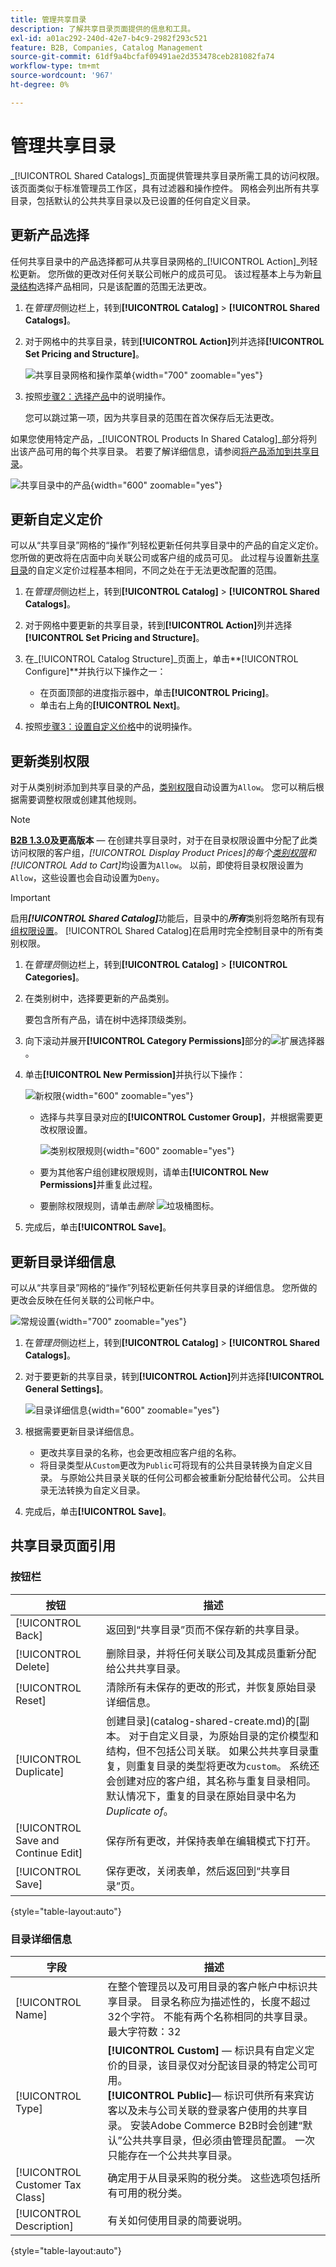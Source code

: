 ```yaml
---
title: 管理共享目录
description: 了解共享目录页面提供的信息和工具。
exl-id: a01ac292-240d-42e7-b4c9-2982f293c521
feature: B2B, Companies, Catalog Management
source-git-commit: 61df9a4bcfaf09491ae2d353478ceb281082fa74
workflow-type: tm+mt
source-wordcount: '967'
ht-degree: 0%

---
```


# 管理共享目录

_[!UICONTROL Shared Catalogs]_页面提供管理共享目录所需工具的访问权限。 该页面类似于标准管理员工作区，具有过滤器和操作控件。 网格会列出所有共享目录，包括默认的公共共享目录以及已设置的任何自定义目录。

## 更新产品选择

任何共享目录中的产品选择都可从共享目录网格的&#x200B;_[!UICONTROL Action]_列轻松更新。 您所做的更改对任何关联公司帐户的成员可见。 该过程基本上与为新[目录结构](catalog-shared-pricing-structure.md)选择产品相同，只是该配置的范围无法更改。

1. 在&#x200B;_管理员_&#x200B;侧边栏上，转到&#x200B;**[!UICONTROL Catalog]** > **[!UICONTROL Shared Catalogs]**。

1. 对于网格中的共享目录，转到&#x200B;**[!UICONTROL Action]**&#x200B;列并选择&#x200B;**[!UICONTROL Set Pricing and Structure]**。

   ![共享目录网格和操作菜单](./assets/shared-catalog-set-pricing-structure.png){width="700" zoomable="yes"}

1. 按照[步骤2：选择产品](catalog-shared-pricing-structure.md#step-2-choose-the-products)中的说明操作。

   您可以跳过第一项，因为共享目录的范围在首次保存后无法更改。

如果您使用特定产品，_[!UICONTROL Products In Shared Catalog]_部分将列出该产品可用的每个共享目录。 若要了解详细信息，请参阅[将产品添加到共享目录](catalog-shared-product-add.md)。

![共享目录中的产品](./assets/shared-catalog-assigned.png){width="600" zoomable="yes"}

## 更新自定义定价

可以从“共享目录”网格的“操作”列轻松更新任何共享目录中的产品的自定义定价。 您所做的更改将在店面中向关联公司或客户组的成员可见。 此过程与设置新[共享目录](catalog-shared-pricing-structure.md)的自定义定价过程基本相同，不同之处在于无法更改配置的范围。

1. 在&#x200B;_管理员_&#x200B;侧边栏上，转到&#x200B;**[!UICONTROL Catalog]** > **[!UICONTROL Shared Catalogs]**。

1. 对于网格中要更新的共享目录，转到&#x200B;**[!UICONTROL Action]**&#x200B;列并选择&#x200B;**[!UICONTROL Set Pricing and Structure]**。

1. 在&#x200B;_[!UICONTROL Catalog Structure]_页面上，单击&#x200B;**[!UICONTROL Configure]**并执行以下操作之一：

   - 在页面顶部的进度指示器中，单击&#x200B;**[!UICONTROL Pricing]**。
   - 单击右上角的&#x200B;**[!UICONTROL Next]**。

1. 按照[步骤3：设置自定义价格](catalog-shared-pricing-structure.md#step-3-set-custom-prices)中的说明操作。

## 更新类别权限

对于从类别树添加到共享目录的产品，[类别权限](../catalog/category-permissions.md)自动设置为`Allow`。 您可以稍后根据需要调整权限或创建其他规则。

>[!NOTE]
>
>**[B2B 1.3.0](release-notes.md#b2b-v130)及更高版本** — 在创建共享目录时，对于在目录权限设置中分配了此类访问权限的客户组，_[!UICONTROL Display Product Prices]_的每个[类别权限](../catalog/category-permissions.md)和_[!UICONTROL Add to Cart]_&#x200B;均设置为`Allow`。 以前，即使将目录权限设置为`Allow`，这些设置也会自动设置为`Deny`。

>[!IMPORTANT]
>
>启用&#x200B;**_[!UICONTROL Shared Catalog]_**&#x200B;功能后，目录中的&#x200B;**_所有_**&#x200B;类别将忽略所有现有[组权限设置](../configuration-reference/catalog/catalog.md#category-permissions)。 [!UICONTROL Shared Catalog]在启用时完全控制目录中的所有类别权限。

1. 在&#x200B;_管理员_&#x200B;侧边栏上，转到&#x200B;**[!UICONTROL Catalog]** > **[!UICONTROL Categories]**。

1. 在类别树中，选择要更新的产品类别。

   要包含所有产品，请在树中选择顶级类别。

1. 向下滚动并展开&#x200B;**[!UICONTROL Category Permissions]**&#x200B;部分的![扩展选择器](../assets/icon-display-expand.png)。

1. 单击&#x200B;**[!UICONTROL New Permission]**&#x200B;并执行以下操作：

   ![新权限](./assets/category-permissions-new.png){width="600" zoomable="yes"}

   - 选择与共享目录对应的&#x200B;**[!UICONTROL Customer Group]**，并根据需要更改权限设置。

     ![类别权限规则](./assets/shared-catalog-category-permissions.png){width="600" zoomable="yes"}

   - 要为其他客户组创建权限规则，请单击&#x200B;**[!UICONTROL New Permissions]**&#x200B;并重复此过程。

   - 要删除权限规则，请单击&#x200B;_删除_ ![垃圾桶](../assets/icon-delete-trashcan-solid.png)图标。

1. 完成后，单击&#x200B;**[!UICONTROL Save]**。

## 更新目录详细信息

可以从“共享目录”网格的“操作”列轻松更新任何共享目录的详细信息。 您所做的更改会反映在任何关联的公司帐户中。

![常规设置](./assets/shared-catalog-grid-general-settings.png){width="700" zoomable="yes"}

1. 在&#x200B;_管理员_&#x200B;侧边栏上，转到&#x200B;**[!UICONTROL Catalog]** > **[!UICONTROL Shared Catalogs]**。

1. 对于要更新的共享目录，转到&#x200B;**[!UICONTROL Action]**&#x200B;列并选择&#x200B;**[!UICONTROL General Settings]**。

   ![目录详细信息](./assets/shared-catalog-update-details.png){width="600" zoomable="yes"}

1. 根据需要更新目录详细信息。

   - 更改共享目录的名称，也会更改相应客户组的名称。
   - 将目录类型从`Custom`更改为`Public`可将现有的公共目录转换为自定义目录。 与原始公共目录关联的任何公司都会被重新分配给替代公司。 公共目录无法转换为自定义目录。

1. 完成后，单击&#x200B;**[!UICONTROL Save]**。

## 共享目录页面引用

### 按钮栏

| 按钮 | 描述 |
|--- |--- |
| [!UICONTROL Back] | 返回到“共享目录”页而不保存新的共享目录。 |
| [!UICONTROL Delete] | 删除目录，并将任何关联公司及其成员重新分配给公共共享目录。 |
| [!UICONTROL Reset] | 清除所有未保存的更改的形式，并恢复原始目录详细信息。 |
| [!UICONTROL Duplicate] | 创建目录](catalog-shared-create.md)的[副本。 对于自定义目录，为原始目录的定价模型和结构，但不包括公司关联。 如果公共共享目录重复，则重复目录的类型将更改为`custom`。 系统还会创建对应的客户组，其名称与重复目录相同。 默认情况下，重复的目录在原始目录中名为&#x200B;_Duplicate of_。 |
| [!UICONTROL Save and Continue Edit] | 保存所有更改，并保持表单在编辑模式下打开。 |
| [!UICONTROL Save] | 保存更改，关闭表单，然后返回到“共享目录”页。 |

{style="table-layout:auto"}

### 目录详细信息

| 字段 | 描述 |
|--- |--- |
| [!UICONTROL Name] | 在整个管理员以及可用目录的客户帐户中标识共享目录。 目录名称应为描述性的，长度不超过32个字符。 不能有两个名称相同的共享目录。 最大字符数：32 |
| [!UICONTROL Type] | **[!UICONTROL Custom]** — 标识具有自定义定价的目录，该目录仅对分配该目录的特定公司可用。<br/>**[!UICONTROL Public]**— 标识可供所有来宾访客以及未与公司关联的登录客户使用的共享目录。 安装Adobe Commerce B2B时会创建“默认”公共共享目录，但必须由管理员配置。 一次只能存在一个公共共享目录。 |
| [!UICONTROL Customer Tax Class] | 确定用于从目录采购的税分类。 这些选项包括所有可用的税分类。 |
| [!UICONTROL Description] | 有关如何使用目录的简要说明。 |

{style="table-layout:auto"}
